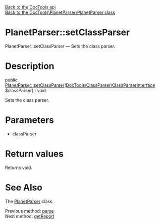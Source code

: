 [Back to the DocTools api](https://github.com/lingtalfi/DocTools/blob/master/doc/api/DocTools.md)<br>
[Back to the DocTools\PlanetParser\PlanetParser class](https://github.com/lingtalfi/DocTools/blob/master/doc/api/DocTools/PlanetParser/PlanetParser.md)


PlanetParser::setClassParser
================



PlanetParser::setClassParser — Sets the class parser.




Description
================


public [PlanetParser::setClassParser](https://github.com/lingtalfi/DocTools/blob/master/doc/api/DocTools/PlanetParser/PlanetParser/setClassParser.md)([DocTools\ClassParser\ClassParserInterface](https://github.com/lingtalfi/DocTools/blob/master/doc/api/DocTools/ClassParser/ClassParserInterface.md) $classParser) : void




Sets the class parser.




Parameters
================


- classParser

    


Return values
================

Returns void.







See Also
================

The [PlanetParser](https://github.com/lingtalfi/DocTools/blob/master/doc/api/DocTools/PlanetParser/PlanetParser.md) class.

Previous method: [parse](https://github.com/lingtalfi/DocTools/blob/master/doc/api/DocTools/PlanetParser/PlanetParser/parse.md)<br>Next method: [getReport](https://github.com/lingtalfi/DocTools/blob/master/doc/api/DocTools/PlanetParser/PlanetParser/getReport.md)<br>

